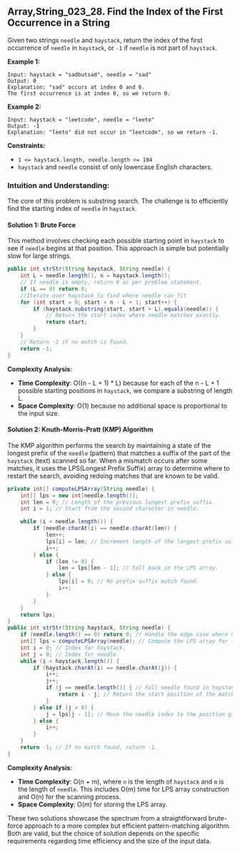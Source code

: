 ## Array,String_023_28. Find the Index of the First Occurrence in a String

Given two strings `needle` and `haystack`, return the index of the first occurrence of `needle` in `haystack`, or `-1` if `needle` is not part of `haystack`.

**Example 1:**

```
Input: haystack = "sadbutsad", needle = "sad"
Output: 0
Explanation: "sad" occurs at index 0 and 6.
The first occurrence is at index 0, so we return 0.
```

**Example 2:**

```
Input: haystack = "leetcode", needle = "leeto"
Output: -1
Explanation: "leeto" did not occur in "leetcode", so we return -1.
```

**Constraints:**

- `1 <= haystack.length, needle.length <= 104`
- `haystack` and `needle` consist of only lowercase English characters.



### Intuition and Understanding:
The core of this problem is substring search. The challenge is to efficiently find the starting index of `needle` in `haystack`.

#### Solution 1: Brute Force
This method involves checking each possible starting point in `haystack` to see if `needle` begins at that position. This approach is simple but potentially slow for large strings.

```java
public int strStr(String haystack, String needle) {
    int L = needle.length(), n = haystack.length();
  	// If needle is empty, return 0 as per problem statement.
    if (L == 0) return 0;  
  	//Iterate over haystack to find where needle can fit
    for (int start = 0; start < n - L + 1; start++) {
        if (haystack.substring(start, start + L).equals(needle)) {
          	// Return the start index where needle matches exactly.
            return start;  
        }
    }
  	// Return -1 if no match is found.
    return -1;  
}
```

**Complexity Analysis**:

- **Time Complexity**: O((n - L + 1) * L) because for each of the n - L + 1 possible starting positions in `haystack`, we compare a substring of length L.
- **Space Complexity**: O(1) because no additional space is proportional to the input size.

#### Solution 2: Knuth-Morris-Pratt (KMP) Algorithm
The KMP algorithm performs the search by maintaining a state of the longest prefix of the `needle` (pattern) that matches a suffix of the part of the `haystack` (text) scanned so far. When a mismatch occurs after some matches, it uses the LPS(Longest Prefix Suffix) array to determine where to restart the search, avoiding redoing matches that are known to be valid.

```java
private int[] computeLPSArray(String needle) {
    int[] lps = new int[needle.length()];
    int len = 0; // Length of the previous longest prefix suffix.
    int i = 1; // Start from the second character in needle.

    while (i < needle.length()) {
        if (needle.charAt(i) == needle.charAt(len)) {
            len++;
            lps[i] = len; // Increment length of the longest prefix suffix.
            i++;
        } else {
            if (len != 0) {
                len = lps[len - 1]; // Fall back in the LPS array.
            } else {
                lps[i] = 0; // No prefix suffix match found.
                i++;
            }
        }
    }
    return lps;
}
public int strStr(String haystack, String needle) {
    if (needle.length() == 0) return 0; // Handle the edge case where needle is empty.
    int[] lps = computeLPSArray(needle); // Compute the LPS array for the needle.
    int i = 0; // Index for haystack.
    int j = 0; // Index for needle.
    while (i < haystack.length()) {
        if (haystack.charAt(i) == needle.charAt(j)) {
            i++;
            j++;
            if (j == needle.length()) { // Full needle found in haystack.
                return i - j; // Return the start position of the match in haystack.
            }
        } else if (j > 0) {
            j = lps[j - 1]; // Move the needle index to the position given by the LPS array.
        } else {
            i++;
        }
    }
    return -1; // If no match found, return -1.
}
```

**Complexity Analysis**:
- **Time Complexity**: O(n + m), where `n` is the length of `haystack` and `m` is the length of `needle`. This includes O(m) time for LPS array construction and O(n) for the scanning process.
- **Space Complexity**: O(m) for storing the LPS array.

These two solutions showcase the spectrum from a straightforward brute-force approach to a more complex but efficient pattern-matching algorithm. Both are valid, but the choice of solution depends on the specific requirements regarding time efficiency and the size of the input data.